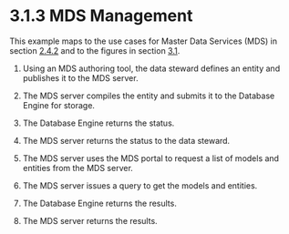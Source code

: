 <html dir="LTR" xmlns:mshelp="http://msdn.microsoft.com/mshelp" xmlns:ddue="http://ddue.schemas.microsoft.com/authoring/2003/5" xmlns:xlink="http://www.w3.org/1999/xlink" xmlns:tool="http://www.microsoft.com/tooltip">
    <head>
        <meta http-equiv="Content-Type" content="text/html; CHARSET=utf-8"></meta>
        <meta name="save" content="history"></meta>
        <title>3.1.3 MDS Management</title>
        <xml>
            <mshelp:toctitle title="3.1.3 MDS Management"></mshelp:toctitle>
            <mshelp:rltitle title="[MS-SSSO]: MDS Management"></mshelp:rltitle>
            <mshelp:keyword index="A" term="d73e9d2f-26ef-41b4-8c1b-639540f096cc"></mshelp:keyword>
            <mshelp:attr name="DCSext.ContentType" value="open specification"></mshelp:attr>
            <mshelp:attr name="AssetID" value="d73e9d2f-26ef-41b4-8c1b-639540f096cc"></mshelp:attr>
            <mshelp:attr name="TopicType" value="kbRef"></mshelp:attr>
            <mshelp:attr name="DCSext.Title" value="[MS-SSSO]: MDS Management" />
        </xml>
    </head>
    <body>
        <div id="header">
            <h1 class="heading">3.1.3 MDS Management</h1>
        </div>
        <div id="mainSection">
            <div id="mainBody">
                <div id="allHistory" class="saveHistory"></div>
                <div id="sectionSection0" class="section" name="collapseableSection">
                    

<p>This example maps to the use cases for Master Data Services
(MDS) in section <a href="5bbaa5cc-6a8e-412c-bafe-d7eaa836f0a5.htm">2.4.2</a>
and to the figures in section <a href="4cf4424f-ac9e-47c9-b464-cb6cfd355377.htm">3.1</a>.</p>

<ol><li><p><span>    </span>Using an MDS
authoring tool, the data steward defines an entity and publishes it to the MDS
server. </p>

</li><li><p><span>    </span>The MDS server
compiles the entity and submits it to the Database Engine for storage.</p>

</li><li><p><span>    </span>The Database
Engine returns the status.</p>

</li><li><p><span>    </span>The MDS server
returns the status to the data steward.</p>

</li><li><p><span>    </span>The MDS server
uses the MDS portal to request a list of models and entities from the MDS
server.</p>

</li><li><p><span>    </span>The MDS server
issues a query to get the models and entities.</p>

</li><li><p><span>    </span>The Database
Engine returns the results.</p>

</li><li><p><span>    </span>The MDS server
returns the results.</p>

</li></ol>
                </div>
            </div>
        </div>
    </body>
</html>